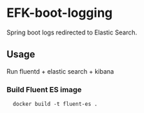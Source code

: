 # EFK-boot-logging

Spring boot logs redirected to Elastic Search.

## Usage

Run fluentd + elastic search + kibana


### Build Fluent ES image

```
  docker build -t fluent-es .
```

